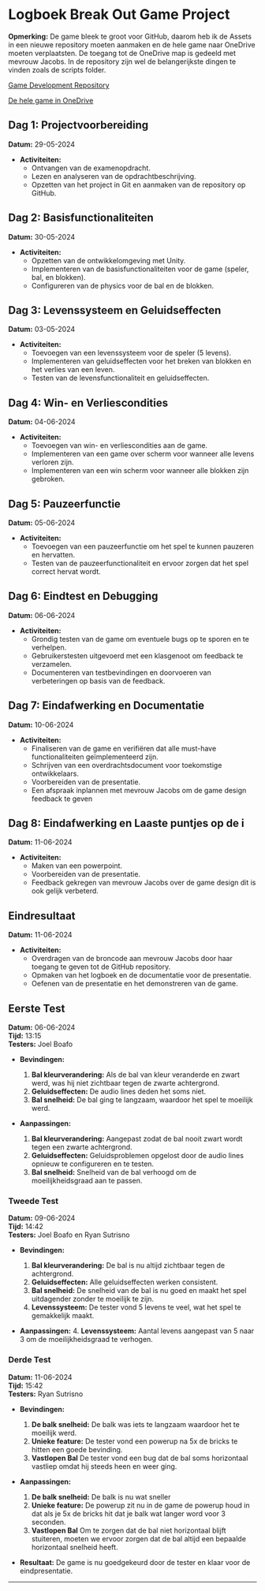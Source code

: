 # Logboek Break Out Game Project

**Opmerking:** De game bleek te groot voor GitHub, daarom heb ik de Assets in een nieuwe repository moeten aanmaken en de hele game naar OneDrive moeten verplaatsten. De toegang tot de OneDrive map is gedeeld met mevrouw Jacobs. In de repository zijn wel de belangerijkste dingen te vinden zoals de scripts folder.

[Game Development Repository](https://github.com/LorenzGirgis/Game-Development)

[De hele game in OneDrive](https://github.com/LorenzGirgis/Game-Development)


## Dag 1: Projectvoorbereiding
**Datum:** 29-05-2024

- **Activiteiten:**
  - Ontvangen van de examenopdracht.
  - Lezen en analyseren van de opdrachtbeschrijving.
  - Opzetten van het project in Git en aanmaken van de repository op GitHub.


## Dag 2: Basisfunctionaliteiten
**Datum:** 30-05-2024

- **Activiteiten:**
  - Opzetten van de ontwikkelomgeving met Unity.
  - Implementeren van de basisfunctionaliteiten voor de game (speler, bal, en blokken).
  - Configureren van de physics voor de bal en de blokken.

## Dag 3: Levenssysteem en Geluidseffecten
**Datum:** 03-05-2024

- **Activiteiten:**
  - Toevoegen van een levenssysteem voor de speler (5 levens).
  - Implementeren van geluidseffecten voor het breken van blokken en het verlies van een leven.
  - Testen van de levensfunctionaliteit en geluidseffecten.


## Dag 4: Win- en Verliescondities
**Datum:** 04-06-2024

- **Activiteiten:**
  - Toevoegen van win- en verliescondities aan de game.
  - Implementeren van een game over scherm voor wanneer alle levens verloren zijn.
  - Implementeren van een win scherm voor wanneer alle blokken zijn gebroken.


## Dag 5: Pauzeerfunctie
**Datum:** 05-06-2024

- **Activiteiten:**
  - Toevoegen van een pauzeerfunctie om het spel te kunnen pauzeren en hervatten.
  - Testen van de pauzeerfunctionaliteit en ervoor zorgen dat het spel correct hervat wordt.

## Dag 6: Eindtest en Debugging
**Datum:** 06-06-2024

- **Activiteiten:**
  - Grondig testen van de game om eventuele bugs op te sporen en te verhelpen.
  - Gebruikerstesten uitgevoerd met een klasgenoot om feedback te verzamelen.
  - Documenteren van testbevindingen en doorvoeren van verbeteringen op basis van de feedback.


## Dag 7: Eindafwerking en Documentatie
**Datum:** 10-06-2024

- **Activiteiten:**
  - Finaliseren van de game en verifiëren dat alle must-have functionaliteiten geïmplementeerd zijn.
  - Schrijven van een overdrachtsdocument voor toekomstige ontwikkelaars.
  - Voorbereiden van de presentatie.
  - Een afspraak inplannen met mevrouw Jacobs om de game design feedback te geven

## Dag 8: Eindafwerking en Laaste puntjes op de i
**Datum:** 11-06-2024

- **Activiteiten:**
  - Maken van een powerpoint.
  - Voorbereiden van de presentatie.
  - Feedback gekregen van mevrouw Jacobs over de game design dit is ook gelijk verbeterd.


## Eindresultaat
**Datum:** 11-06-2024

- **Activiteiten:**
  - Overdragen van de broncode aan mevrouw Jacobs door haar toegang te geven tot de GitHub repository.
  - Opmaken van het logboek en de documentatie voor de presentatie.
  - Oefenen van de presentatie en het demonstreren van de game.

## Eerste Test
**Datum:** 06-06-2024  
**Tijd:** 13:15  
**Testers:** Joel Boafo


- **Bevindingen:**
  1. **Bal kleurverandering:** Als de bal van kleur veranderde en zwart werd, was hij niet zichtbaar tegen de zwarte achtergrond.
  2. **Geluidseffecten:** De audio lines deden het soms niet.
  3. **Bal snelheid:** De bal ging te langzaam, waardoor het spel te moeilijk werd.

- **Aanpassingen:**
  1. **Bal kleurverandering:** Aangepast zodat de bal nooit zwart wordt tegen een zwarte achtergrond.
  2. **Geluidseffecten:** Geluidsproblemen opgelost door de audio lines opnieuw te configureren en te testen.
  3. **Bal snelheid:** Snelheid van de bal verhoogd om de moeilijkheidsgraad aan te passen.


### Tweede Test
**Datum:** 09-06-2024  
**Tijd:** 14:42  
**Testers:** Joel Boafo en Ryan Sutrisno


- **Bevindingen:**
  1. **Bal kleurverandering:** De bal is nu altijd zichtbaar tegen de achtergrond.
  2. **Geluidseffecten:** Alle geluidseffecten werken consistent.
  3. **Bal snelheid:** De snelheid van de bal is nu goed en maakt het spel uitdagender zonder te moeilijk te zijn.
  4. **Levenssysteem:** De tester vond 5 levens te veel, wat het spel te gemakkelijk maakt.

- **Aanpassingen:**
  4. **Levenssysteem:** Aantal levens aangepast van 5 naar 3 om de moeilijkheidsgraad te verhogen.

### Derde Test
**Datum:** 11-06-2024  
**Tijd:** 15:42  
**Testers:** Ryan Sutrisno


- **Bevindingen:**
  1. **De balk snelheid:** De balk was iets te langzaam waardoor het te moeilijk werd.
  2. **Unieke feature:** De tester vond een powerup na 5x de bricks te hitten een goede bevinding.
  3. **Vastlopen Bal** De tester vond een bug dat de bal soms horizontaal vastliep omdat hij steeds heen en weer ging.

- **Aanpassingen:**
  1. **De balk snelheid:** De balk is nu wat sneller
  2. **Unieke feature:** De powerup zit nu in de game de powerup houd in dat als je 5x de bricks hit dat je balk wat langer word voor 3 seconden.
    3. **Vastlopen Bal** Om te zorgen dat de bal niet horizontaal blijft stuiteren, moeten we ervoor zorgen dat de bal altijd een bepaalde horizontaal snelheid heeft. 



- **Resultaat:** De game is nu goedgekeurd door de tester en klaar voor de eindpresentatie.

---